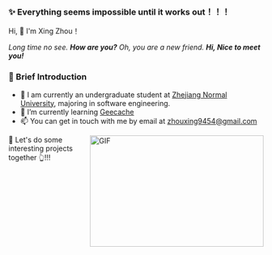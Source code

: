 ### ✨ Everything seems impossible until it works out！！！

<p>Hi, 👋  I'm Xing Zhou！

<em>Long time no see. <b>How are you?</b> Oh, you are a new friend. <b>Hi, Nice to meet you!</b> </em>

### 🤡 Brief Introduction

- 🏫 I am currently an undergraduate student at [Zhejiang Normal University](https://www.zjnu.edu.cn/), majoring in software engineering.
- 🌱 I’m currently learning [Geecache](https://github.com/zhouxing9454/Geecache)
- 📫 You can get in touch with me by email at [zhouxing9454@gmail.com](mailto:zhouxing9454@gmail.com)

<img align="right" alt="GIF" src="https://github.com/abhisheknaiidu/abhisheknaiidu/blob/master/code.gif?raw=true" width="343" height="220" title="Do what you like, and do it best!">

🤝 Let's do some interesting projects together 👆!!!
